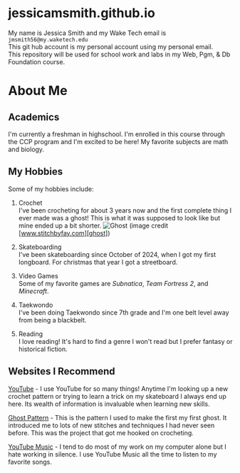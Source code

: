 # jessicamsmith.github.io

My name is Jessica Smith and my Wake Tech email is `jmsmith56@my.waketech.edu`  
This git hub account is my personal account using my personal email.  
This repository will be used for school work and labs in my Web, Pgm, & Db Foundation course.  

# About Me

## Academics

I'm currently a freshman in highschool. I'm enrolled in this course through the CCP program and I'm excited to be here! My favorite subjects are math and biology.

## My Hobbies

Some of my hobbies include:

1. Crochet  
I've been crocheting for about 3 years now and the first complete thing I ever made was a ghost! This is what it was supposed to look like but mine ended up a bit shorter. ![Ghost](https://www.stitchbyfay.com/wp-content/uploads/2021/09/IMG_20210923_113242_884-01blog-1-1024x1024.jpg)
(image credit [www.stitchbyfay.com][ghost])
1. Skateboarding  
I've been skateboarding since October of 2024, when I got my first longboard. For christmas that year I got a streetboard.

1. Video Games  
Some of my favorite games are *Subnatica*, *Team Fortress 2*, and *Minecraft*.

1. Taekwondo  
I've been doing Taekwondo since 7th grade and I'm one belt level away from being a blackbelt.

1. Reading  
I love reading! It's hard to find a genre I won't read but I prefer fantasy or historical fiction.

## Websites I Recommend

[YouTube](https://www.youtube.com/) - I use YouTube for so many things! Anytime I'm looking up a new crochet pattern or trying to learn a trick on my skateboard I always end up here. Its wealth of information is invaluable when learning new skills.  

[Ghost Pattern][ghost] - This is the pattern I used to make the first my first ghost. It introduced me to lots of new stitches and techniques I had never seen before. This was the project that got me hooked on crocheting.

[YouTube Music](https://music.youtube.com/) - I tend to do most of my work on my computer alone but I hate working in silence. I use YouTube Music all the time to listen to my favorite songs.

[ghost]: https://www.stitchbyfay.com/little-ghost-crochet-pattern/